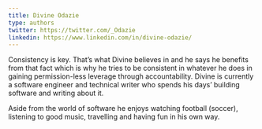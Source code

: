 ```yaml
---
title: Divine Odazie
type: authors
twitter: https://twitter.com/_Odazie
linkedin: https://www.linkedin.com/in/divine-odazie/
---
```


Consistency is key. That’s what Divine believes in and he says he benefits from that fact which is why he tries to be consistent in whatever he does in gaining permission-less leverage through accountability. Divine is currently a software engineer and technical writer who spends his days’ building software and writing about it.

Aside from the world of software he enjoys watching football (soccer), listening to good music, travelling and having fun in his own way.
